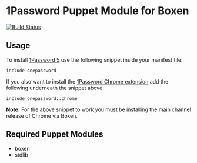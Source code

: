 # 1Password Puppet Module for Boxen

[![Build Status](https://travis-ci.org/boxen/puppet-onepassword.png?branch=master)](https://travis-ci.org/boxen/puppet-onepassword)

## Usage

To install [1Password 5](https://agilebits.com/onepassword) use the following snippet inside your manifest file:

```puppet
include onepassword
```

If you also want to install the [1Password Chrome extension](https://agilebits.com/onepassword/extensions) add the following underneath the snippet above:

```puppet
include onepassword::chrome
```

**Note:** For the above snippet to work you must be installing the main channel release of Chrome via Boxen.

## Required Puppet Modules

* boxen
* stdlib
